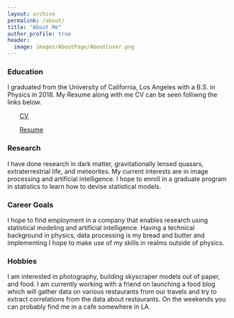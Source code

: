 ```yaml
---
layout: archive
permalink: /about/
title: "About Me"
author_profile: true
header:
  image: images/AboutPage/AboutCover.png
---
```


### Education
I graduated from the University of California, Los Angeles with a B.S. in Physics in 2018. My Resume along with me CV can be seen folliwng the links below.

&nbsp;&nbsp;&nbsp;&nbsp;&nbsp;&nbsp; [CV](https://drive.google.com/file/d/1ngmEKW1F_8S-kvIDXnwueFP_RaVlzgJP/view?usp=sharing)

&nbsp;&nbsp;&nbsp;&nbsp;&nbsp;&nbsp; [Resume](https://drive.google.com/file/d/1cCo5vzmGBD98PUSq08axNMdcjPJLQxAt/view?usp=sharing)

### Research
I have done research in dark matter, gravitationally lensed quasars, extraterrestrial life, and meteorites. My current interests are in image processing and artificial intelligence. I hope to enroll in a graduate program in statistics to learn how to devise statistical models.

### Career Goals
I hope to find employment in a company that enables research using statistical modeling and artificial intelligence. Having a technical background in physics, data processing is my bread and butter and implementing I hope to make use of my skills in realms outside of physics.

### Hobbies
I am interested in photography, building skyscraper models out of paper, and food. I am currently working with a friend on launching a food blog which will gather data on various restaurants from our travels and try to extract correlations from the data about restaurants. On the weekends you can probably find me in a cafe somewhere in LA.
